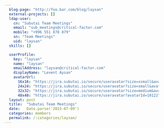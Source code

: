 ```yaml
---
  blog-page: "http://foo.bar.com/blog/laysan"
  external-projects: []
  ldap-user: 
    cn: "Subutai Team Meetings"
    email: "sub_meetings@critical-factor.com"
    mobile: "+996 551 878 879"
    sn: "Team Meetings"
    uid: "laysan"
  skills: []

  userProfile: 
    key: "laysan"
    name: "laysan"
    emailAddress: "laysan@critical-factor.com"
    displayName: "Levent Aysan"
    avatarUrl: 
      16x16: "https://jira.subutai.io/secure/useravatar?size=xsmall&avatarId=10122"
      24x24: "https://jira.subutai.io/secure/useravatar?size=small&avatarId=10122"
      32x32: "https://jira.subutai.io/secure/useravatar?size=medium&avatarId=10122"
      48x48: "https://jira.subutai.io/secure/useravatar?avatarId=10122"
  layout: post
  title:  "Subutai Team Meetings"
  date:   Date.parse('2015-07-09')
  categories: members
  permalink: /:categories/laysan/
---
```

